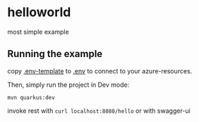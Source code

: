 # helloworld

most simple example

## Running the example

copy [.env-template](.env-template) to [.env](.env) to connect to your azure-resources.

Then, simply run the project in Dev mode:

```
mvn quarkus:dev
```

invoke rest with `curl localhost:8080/hello` or with swagger-ui

